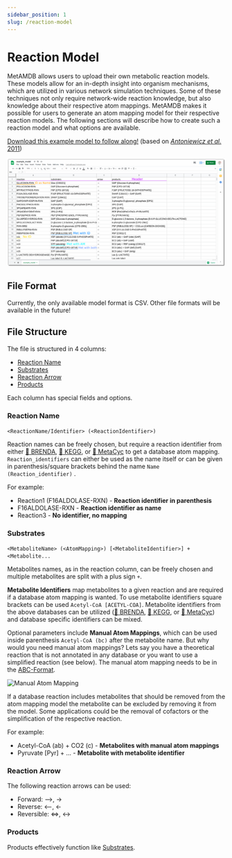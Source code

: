 ```yaml
---
sidebar_position: 1
slug: /reaction-model
---
```


# Reaction Model

MetAMDB allows users to upload their own metabolic reaction models. These models allow for an in-depth insight into organism mechanisms, which are utilized in various network simulation techniques. Some of these techniques not only require network-wide reaction knowledge, but also knowledge about their respective atom mappings. MetAMDB makes it possible for users to generate an atom mapping model for their respective reaction models. The following sections will describe how to create such a reaction model and what options are available.

[Download this example model to follow along!](../assets/example_model.csv) (based on [*Antoniewicz et al.* 2011](https://doi.org/10.1016/j.ymben.2011.07.002))

![Reaction Model](../assets/img/example_model_screenshot.png)

<!-- ![Reaction Model Upload](../assets/video/metamdb_upload.gif) -->

## File Format
Currently, the only available model format is CSV. Other file formats will be available in the future!

## File Structure
The file is structured in 4 columns: 
- [Reaction Name](/metamdb-docs/reaction-model#reaction-name)
- [Substrates](/metamdb-docs/reaction-model#substrates)
- [Reaction Arrow](/metamdb-docs/reaction-model#reaction-arrow)
- [Products](/metamdb-docs/reaction-model#products)

Each column has special fields and options.

### Reaction Name
```<ReactionName/Identifier> (<ReactionIdentifier>)```

Reaction names can be freely chosen, but require a reaction identifier from either [:link: BRENDA](https://www.brenda-enzymes.org/), [:link: KEGG](https://www.genome.jp/kegg/), or [:link: MetaCyc](https://metacyc.org/) to get a database atom mapping. `Reaction_identifiers` can either be used as the name itself or can be given in parenthesis/square brackets behind the name `Name (Reaction_identifier)` .

For example:
- Reaction1 (F16ALDOLASE-RXN) - **Reaction identifier in parenthesis**
- F16ALDOLASE-RXN - **Reaction identifier as name**
- Reaction3 - **No identifier, no mapping**

### Substrates
```<MetaboliteName> (<AtomMapping>) [<MetaboliteIdentifier>] + <Metabolite...```

Metabolites names, as in the reaction column, can be freely chosen and multiple metabolites are split with a plus sign `+`.

**Metabolite Identifiers** map metabolites to a given reaction and are required if a database atom mapping is wanted. To use metabolite identifiers square brackets can be used `Acetyl-CoA [ACETYL-COA]`. Metabolite identifiers from the above databases can be utilized ([:link: BRENDA](https://www.brenda-enzymes.org/), [:link: KEGG](https://www.genome.jp/kegg/), or [:link: MetaCyc](https://metacyc.org/)) and database specific identifiers can be mixed.

Optional parameters include **Manual Atom Mappings**, which can be used inside parenthesis `Acetyl-CoA (bc)` after the metabolite name. But why would you need manual atom mappings? Lets say you have a theoretical reaction that is not annotated in any database or you want to use a simplified reaction (see below). The manual atom mapping needs to be in the [ABC-Format](/metamdb-docs/abc-format).

![Manual Atom Mapping](../assets/img/v51_manual_aam.png)

If a database reaction includes metabolites that should be removed from the atom mapping model the metabolite can be excluded by removing it from the model. Some applications could be the removal of cofactors or the simplification of the respective reaction.

For example:
- Acetyl-CoA (ab) + CO2 (c) - **Metabolites with manual atom mappings**
- Pyruvate [Pyr] + ... - **Metabolite with metabolite identifier**

### Reaction Arrow
The following reaction arrows can be used:
- Forward: -->, ->
- Reverse: <--, <-
- Reversible: <=>, <->

### Products
Products effectively function like [Substrates](/metamdb-docs/reaction-model#substrates).
